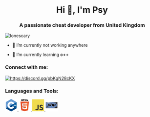 <h1 align="center">Hi 👋, I'm Psy</h1>
<h3 align="center">A passionate cheat developer from United Kingdom</h3>

<p align="left"> <img src="https://komarev.com/ghpvc/?username=lonescary&label=Profile%20views&color=0e75b6&style=flat" alt="lonescary" /> </p>

- 🔭 I’m currently not working anywhere

- 🌱 I’m currently learning **c++**

<h3 align="left">Connect with me:</h3>
<p align="left">
<a href="https://discord.gg/invite/pbKgN28cKX" target="blank"><img align="center" src="https://raw.githubusercontent.com/rahuldkjain/github-profile-readme-generator/master/src/images/icons/Social/discord.svg" alt="https://discord.gg/pbKgN28cKX" height="30" width="40" /></a>
</p>

<h3 align="left">Languages and Tools:</h3>
<p align="left"> <a href="https://www.w3schools.com/cpp/" target="_blank"> <img src="https://raw.githubusercontent.com/devicons/devicon/master/icons/cplusplus/cplusplus-original.svg" alt="cplusplus" width="40" height="40"/> </a> <a href="https://www.w3.org/html/" target="_blank"> <img src="https://raw.githubusercontent.com/devicons/devicon/master/icons/html5/html5-original-wordmark.svg" alt="html5" width="40" height="40"/> </a> <a href="https://developer.mozilla.org/en-US/docs/Web/JavaScript" target="_blank"> <img src="https://raw.githubusercontent.com/devicons/devicon/master/icons/javascript/javascript-original.svg" alt="javascript" width="40" height="40"/> </a> <a href="https://www.php.net" target="_blank"> <img src="https://raw.githubusercontent.com/devicons/devicon/master/icons/php/php-original.svg" alt="php" width="40" height="40"/> </a> </p>
